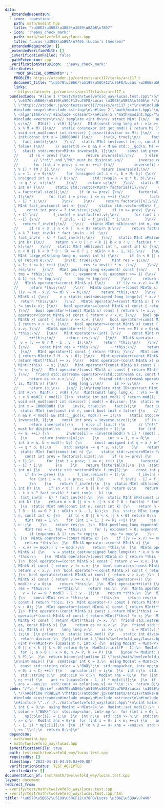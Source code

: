 ```yaml
---
data:
  _extendedDependsOn:
  - icon: ':question:'
    path: math/modint.hpp
    title: "\u30E2\u30B8\u30E5\u30E9\u8A08\u7B97"
  - icon: ':heavy_check_mark:'
    path: math/twelvefold_way/lucas.hpp
    title: "Lucas \u306E\u5B9A\u7406 (Lucas's theorem)"
  _extendedRequiredBy: []
  _extendedVerifiedWith: []
  _isVerificationFailed: false
  _pathExtension: cpp
  _verificationStatusIcon: ':heavy_check_mark:'
  attributes:
    '*NOT_SPECIAL_COMMENTS*': ''
    PROBLEM: https://atcoder.jp/contests/arc117/tasks/arc117_c
    document_title: "\u6570\u5B66/\u5199\u50CF12\u76F8/Lucas \u306E\u5B9A\u7406"
    links:
    - https://atcoder.jp/contests/arc117/tasks/arc117_c
  bundledCode: "#line 1 \"test/math/twelvefold_way/lucas.test.cpp\"\n/*\n * @brief\
    \ \u6570\u5B66/\u5199\u50CF12\u76F8/Lucas \u306E\u5B9A\u7406\n */\n#define PROBLEM\
    \ \"https://atcoder.jp/contests/arc117/tasks/arc117_c\"\n\n#include <iostream>\n\
    #include <map>\n#include <string>\n\n#line 2 \"math/modint.hpp\"\n// #include\
    \ <algorithm>\n// #include <cassert>\n#line 5 \"math/modint.hpp\"\n#include <utility>\n\
    #include <vector>\n\n// template <int M>\n// struct MInt {\n//   unsigned int\
    \ v;\n//   MInt() : v(0) {}\n//   MInt(const long long x) : v(x >= 0 ? x % M :\
    \ x % M + M) {}\n//   static constexpr int get_mod() { return M; }\n//   static\
    \ void set_mod(const int divisor) { assert(divisor == M); }\n//   static void\
    \ init(const int x = 10000000) {\n//     inv(x, true);\n//     fact(x);\n//  \
    \   fact_inv(x);\n//   }\n//   static MInt inv(const int n, const bool init =\
    \ false) {\n//     // assert(0 <= n && n < M && std::__gcd(n, M) == 1);\n//  \
    \   static std::vector<MInt> inverse{0, 1};\n//     const int prev = inverse.size();\n\
    //     if (n < prev) {\n//       return inverse[n];\n//     } else if (init) {\n\
    //       // \"n!\" and \"M\" must be disjoint.\n//       inverse.resize(n + 1);\n\
    //       for (int i = prev; i <= n; ++i) {\n//         inverse[i] = -inverse[M\
    \ % i] * (M / i);\n//       }\n//       return inverse[n];\n//     }\n//     int\
    \ u = 1, v = 0;\n//     for (unsigned int a = n, b = M; b;) {\n//       const\
    \ unsigned int q = a / b;\n//       std::swap(a -= q * b, b);\n//       std::swap(u\
    \ -= q * v, v);\n//     }\n//     return u;\n//   }\n//   static MInt fact(const\
    \ int n) {\n//     static std::vector<MInt> factorial{1};\n//     const int prev\
    \ = factorial.size();\n//     if (n >= prev) {\n//       factorial.resize(n +\
    \ 1);\n//       for (int i = prev; i <= n; ++i) {\n//         factorial[i] = factorial[i\
    \ - 1] * i;\n//       }\n//     }\n//     return factorial[n];\n//   }\n//   static\
    \ MInt fact_inv(const int n) {\n//     static std::vector<MInt> f_inv{1};\n//\
    \     const int prev = f_inv.size();\n//     if (n >= prev) {\n//       f_inv.resize(n\
    \ + 1);\n//       f_inv[n] = inv(fact(n).v);\n//       for (int i = n; i > prev;\
    \ --i) {\n//         f_inv[i - 1] = f_inv[i] * i;\n//       }\n//     }\n//  \
    \   return f_inv[n];\n//   }\n//   static MInt nCk(const int n, const int k) {\n\
    //     if (n < 0 || n < k || k < 0) return 0;\n//     return fact(n) * (n - k\
    \ < k ? fact_inv(k) * fact_inv(n - k) :\n//                                  \
    \ fact_inv(n - k) * fact_inv(k));\n//   }\n//   static MInt nPk(const int n, const\
    \ int k) {\n//     return n < 0 || n < k || k < 0 ? 0 : fact(n) * fact_inv(n -\
    \ k);\n//   }\n//   static MInt nHk(const int n, const int k) {\n//     return\
    \ n < 0 || k < 0 ? 0 : (k == 0 ? 1 : nCk(n + k - 1, k));\n//   }\n//   static\
    \ MInt large_nCk(long long n, const int k) {\n//     if (n < 0 || n < k || k <\
    \ 0) return 0;\n//     inv(k, true);\n//     MInt res = 1;\n//     for (int i\
    \ = 1; i <= k; ++i) {\n//       res *= inv(i) * n--;\n//     }\n//     return\
    \ res;\n//   }\n//   MInt pow(long long exponent) const {\n//     MInt res = 1,\
    \ tmp = *this;\n//     for (; exponent > 0; exponent >>= 1) {\n//       if (exponent\
    \ & 1) res *= tmp;\n//       tmp *= tmp;\n//     }\n//     return res;\n//   }\n\
    //   MInt& operator+=(const MInt& x) {\n//     if ((v += x.v) >= M) v -= M;\n\
    //     return *this;\n//   }\n//   MInt& operator-=(const MInt& x) {\n//     if\
    \ ((v += M - x.v) >= M) v -= M;\n//     return *this;\n//   }\n//   MInt& operator*=(const\
    \ MInt& x) {\n//     v = static_cast<unsigned long long>(v) * x.v % M;\n//   \
    \  return *this;\n//   }\n//   MInt& operator/=(const MInt& x) { return *this\
    \ *= inv(x.v); }\n//   bool operator==(const MInt& x) const { return v == x.v;\
    \ }\n//   bool operator!=(const MInt& x) const { return v != x.v; }\n//   bool\
    \ operator<(const MInt& x) const { return v < x.v; }\n//   bool operator<=(const\
    \ MInt& x) const { return v <= x.v; }\n//   bool operator>(const MInt& x) const\
    \ { return v > x.v; }\n//   bool operator>=(const MInt& x) const { return v >=\
    \ x.v; }\n//   MInt& operator++() {\n//     if (++v == M) v = 0;\n//     return\
    \ *this;\n//   }\n//   MInt operator++(int) {\n//     const MInt res = *this;\n\
    //     ++*this;\n//     return res;\n//   }\n//   MInt& operator--() {\n//   \
    \  v = (v == 0 ? M - 1 : v - 1);\n//     return *this;\n//   }\n//   MInt operator--(int)\
    \ {\n//     const MInt res = *this;\n//     --*this;\n//     return res;\n// \
    \  }\n//   MInt operator+() const { return *this; }\n//   MInt operator-() const\
    \ { return MInt(v ? M - v : 0); }\n//   MInt operator+(const MInt& x) const {\
    \ return MInt(*this) += x; }\n//   MInt operator-(const MInt& x) const { return\
    \ MInt(*this) -= x; }\n//   MInt operator*(const MInt& x) const { return MInt(*this)\
    \ *= x; }\n//   MInt operator/(const MInt& x) const { return MInt(*this) /= x;\
    \ }\n//   friend std::ostream& operator<<(std::ostream& os, const MInt& x) {\n\
    //     return os << x.v;\n//   }\n//   friend std::istream& operator>>(std::istream&\
    \ is, MInt& x) {\n//     long long v;\n//     is >> v;\n//     x = MInt(v);\n\
    //     return is;\n//   }\n// };\n\ntemplate <int ID>\nstruct MInt {\n  unsigned\
    \ int v;\n  MInt() : v(0) {}\n  MInt(const long long x) : v(x >= 0 ? x % mod()\
    \ : x % mod() + mod()) {}\n  static int get_mod() { return mod(); }\n  static\
    \ void set_mod(const int divisor) { mod() = divisor; }\n  static void init(const\
    \ int x = 10000000) {\n    inv(x, true);\n    fact(x);\n    fact_inv(x);\n  }\n\
    \  static MInt inv(const int n, const bool init = false) {\n    // assert(0 <=\
    \ n && n < mod() && std::__gcd(x, mod()) == 1);\n    static std::vector<MInt>\
    \ inverse{0, 1};\n    const int prev = inverse.size();\n    if (n < prev) {\n\
    \      return inverse[n];\n    } else if (init) {\n      // \"n!\" and \"mod()\"\
    \ must be disjoint.\n      inverse.resize(n + 1);\n      for (int i = prev; i\
    \ <= n; ++i) {\n        inverse[i] = -inverse[mod() % i] * (mod() / i);\n    \
    \  }\n      return inverse[n];\n    }\n    int u = 1, v = 0;\n    for (unsigned\
    \ int a = n, b = mod(); b;) {\n      const unsigned int q = a / b;\n      std::swap(a\
    \ -= q * b, b);\n      std::swap(u -= q * v, v);\n    }\n    return u;\n  }\n\
    \  static MInt fact(const int n) {\n    static std::vector<MInt> factorial{1};\n\
    \    const int prev = factorial.size();\n    if (n >= prev) {\n      factorial.resize(n\
    \ + 1);\n      for (int i = prev; i <= n; ++i) {\n        factorial[i] = factorial[i\
    \ - 1] * i;\n      }\n    }\n    return factorial[n];\n  }\n  static MInt fact_inv(const\
    \ int n) {\n    static std::vector<MInt> f_inv{1};\n    const int prev = f_inv.size();\n\
    \    if (n >= prev) {\n      f_inv.resize(n + 1);\n      f_inv[n] = inv(fact(n).v);\n\
    \      for (int i = n; i > prev; --i) {\n        f_inv[i - 1] = f_inv[i] * i;\n\
    \      }\n    }\n    return f_inv[n];\n  }\n  static MInt nCk(const int n, const\
    \ int k) {\n    if (n < 0 || n < k || k < 0) return 0;\n    return fact(n) * (n\
    \ - k < k ? fact_inv(k) * fact_inv(n - k) :\n                                \
    \  fact_inv(n - k) * fact_inv(k));\n  }\n  static MInt nPk(const int n, const\
    \ int k) {\n    return n < 0 || n < k || k < 0 ? 0 : fact(n) * fact_inv(n - k);\n\
    \  }\n  static MInt nHk(const int n, const int k) {\n    return n < 0 || k < 0\
    \ ? 0 : (k == 0 ? 1 : nCk(n + k - 1, k));\n  }\n  static MInt large_nCk(long long\
    \ n, const int k) {\n    if (n < 0 || n < k || k < 0) return 0;\n    inv(k, true);\n\
    \    MInt res = 1;\n    for (int i = 1; i <= k; ++i) {\n      res *= inv(i) *\
    \ n--;\n    }\n    return res;\n  }\n  MInt pow(long long exponent) const {\n\
    \    MInt res = 1, tmp = *this;\n    for (; exponent > 0; exponent >>= 1) {\n\
    \      if (exponent & 1) res *= tmp;\n      tmp *= tmp;\n    }\n    return res;\n\
    \  }\n  MInt& operator+=(const MInt& x) {\n    if ((v += x.v) >= mod()) v -= mod();\n\
    \    return *this;\n  }\n  MInt& operator-=(const MInt& x) {\n    if ((v += mod()\
    \ - x.v) >= mod()) v -= mod();\n    return *this;\n  }\n  MInt& operator*=(const\
    \ MInt& x) {\n    v = static_cast<unsigned long long>(v) * x.v % mod();\n    return\
    \ *this;\n    }\n  MInt& operator/=(const MInt& x) { return *this *= inv(x.v);\
    \ }\n  bool operator==(const MInt& x) const { return v == x.v; }\n  bool operator!=(const\
    \ MInt& x) const { return v != x.v; }\n  bool operator<(const MInt& x) const {\
    \ return v < x.v; }\n  bool operator<=(const MInt& x) const { return v <= x.v;\
    \ }\n  bool operator>(const MInt& x) const { return v > x.v; }\n  bool operator>=(const\
    \ MInt& x) const { return v >= x.v; }\n  MInt& operator++() {\n    if (++v ==\
    \ mod()) v = 0;\n    return *this;\n  }\n  MInt operator++(int) {\n    const MInt\
    \ res = *this;\n    ++*this;\n    return res;\n  }\n  MInt& operator--() {\n \
    \   v = (v == 0 ? mod() - 1 : v - 1);\n    return *this;\n  }\n  MInt operator--(int)\
    \ {\n    const MInt res = *this;\n    --*this;\n    return res;\n  }\n  MInt operator+()\
    \ const { return *this; }\n  MInt operator-() const { return MInt(v ? mod() -\
    \ v : 0); }\n  MInt operator+(const MInt& x) const { return MInt(*this) += x;\
    \ }\n  MInt operator-(const MInt& x) const { return MInt(*this) -= x; }\n  MInt\
    \ operator*(const MInt& x) const { return MInt(*this) *= x; }\n  MInt operator/(const\
    \ MInt& x) const { return MInt(*this) /= x; }\n  friend std::ostream& operator<<(std::ostream&\
    \ os, const MInt& x) {\n    return os << x.v;\n  }\n  friend std::istream& operator>>(std::istream&\
    \ is, MInt& x) {\n    long long v;\n    is >> v;\n    x = MInt(v);\n    return\
    \ is;\n  }\n private:\n  static int& mod() {\n    static int divisor = 0;\n  \
    \  return divisor;\n  }\n};\n#line 3 \"math/twelvefold_way/lucas.hpp\"\n\ntemplate\
    \ <int P>\nMInt<P> lucas(int n, int k) {\n  using ModInt = MInt<P>;\n  if (n <\
    \ 0 || n < k || k < 0) return 0;\n  ModInt::init(P - 1);\n  ModInt binom = 1;\n\
    \  for (; n > 0 || k > 0; n /= P, k /= P) {\n    binom *= ModInt::nCk(n % P, k\
    \ % P);\n  }\n  return binom;\n}\n#line 12 \"test/math/twelvefold_way/lucas.test.cpp\"\
    \n\nint main() {\n  constexpr int C = 3;\n  using ModInt = MInt<C>;\n  ModInt::set_mod(C);\n\
    \  const std::string color = \"BWR\";\n  std::map<char, int> mp;\n  for (int i\
    \ = 0; i < C; ++i) {\n    mp[color[i]] = i;\n  }\n  int n;\n  std::cin >> n;\n\
    \  std::string c;\n  std::cin >> c;\n  ModInt ans = 0;\n  for (int i = 0; i <\
    \ n; ++i) {\n    ans += lucas<C>(n - 1, i) * mp[c[i]];\n  }\n  if (n % 2 == 0)\
    \ ans = -ans;\n  std::cout << color[ans.v] << '\\n';\n  return 0;\n}\n"
  code: "/*\n * @brief \u6570\u5B66/\u5199\u50CF12\u76F8/Lucas \u306E\u5B9A\u7406\n\
    \ */\n#define PROBLEM \"https://atcoder.jp/contests/arc117/tasks/arc117_c\"\n\n\
    #include <iostream>\n#include <map>\n#include <string>\n\n#include \"../../../math/modint.hpp\"\
    \n#include \"../../../math/twelvefold_way/lucas.hpp\"\n\nint main() {\n  constexpr\
    \ int C = 3;\n  using ModInt = MInt<C>;\n  ModInt::set_mod(C);\n  const std::string\
    \ color = \"BWR\";\n  std::map<char, int> mp;\n  for (int i = 0; i < C; ++i) {\n\
    \    mp[color[i]] = i;\n  }\n  int n;\n  std::cin >> n;\n  std::string c;\n  std::cin\
    \ >> c;\n  ModInt ans = 0;\n  for (int i = 0; i < n; ++i) {\n    ans += lucas<C>(n\
    \ - 1, i) * mp[c[i]];\n  }\n  if (n % 2 == 0) ans = -ans;\n  std::cout << color[ans.v]\
    \ << '\\n';\n  return 0;\n}\n"
  dependsOn:
  - math/modint.hpp
  - math/twelvefold_way/lucas.hpp
  isVerificationFile: true
  path: test/math/twelvefold_way/lucas.test.cpp
  requiredBy: []
  timestamp: '2022-04-18 04:59:03+09:00'
  verificationStatus: TEST_ACCEPTED
  verifiedWith: []
documentation_of: test/math/twelvefold_way/lucas.test.cpp
layout: document
redirect_from:
- /verify/test/math/twelvefold_way/lucas.test.cpp
- /verify/test/math/twelvefold_way/lucas.test.cpp.html
title: "\u6570\u5B66/\u5199\u50CF12\u76F8/Lucas \u306E\u5B9A\u7406"
---
```

